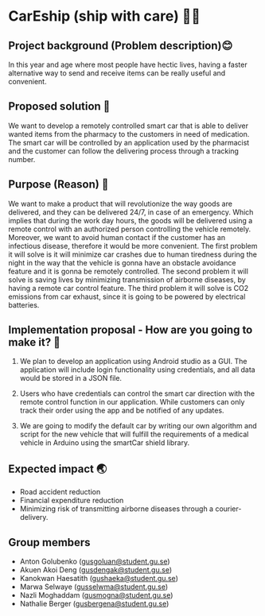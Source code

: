 # CarEship (ship with care) 🚗🍃

## Project background (Problem description)😊

In this year and age where most people have hectic lives, having a faster alternative way to send and receive items can be really useful and convenient.


## Proposed solution 🤖

We want to develop a remotely controlled smart car that is able to deliver wanted items from the pharmacy to the customers in need of medication. The smart car will be controlled by an application used by the pharmacist and the customer can follow the delivering process through a tracking number.


## Purpose (Reason) 🦋

We want to make a product that will revolutionize the way goods are delivered, and they can be delivered 24/7,  in case of an emergency. Which implies that during the work day hours, the goods will be delivered using a remote control with an authorized person controlling the vehicle remotely. Moreover, we want to avoid human contact if the customer has an infectious disease, therefore it would be more convenient. 
The first problem it will solve is it will minimize car crashes due to human tiredness during the night in the way that the vehicle is gonna have an obstacle avoidance feature and it is gonna be remotely controlled. The second problem it will solve is saving lives by minimizing transmission of airborne diseases, by having a remote car control feature. The third problem it will solve is CO2 emissions from car exhaust, since it is going to be powered by electrical batteries. 


##  Implementation proposal - How are you going to make it? 🦨

1. We plan to develop an application using Android studio as a GUI. The application will include login functionality using credentials, and all data would be stored in a JSON file.

2.  Users who have credentials can control the smart car direction with the remote control function in our application. While customers can only track their order using the app and be notified of any updates.

3. We are going to modify the default car by writing our own algorithm and script for the new vehicle that will fulfill the requirements of a medical vehicle in Arduino using the smartCar shield library. 


## Expected impact 🌏

- Road accident reduction
- Financial expenditure reduction
- Minimizing risk of transmitting airborne diseases through a courier-delivery.  


## Group members 

 - Anton Golubenko (gusgoluan@student.gu.se)
 - Akuen Akoi Deng (gusdengak@student.gu.se)
 - Kanokwan Haesatith (gushaeka@student.gu.se)
 - Marwa Selwaye (gusselwma@student.gu.se)
 - Nazli Moghaddam (gusmogna@student.gu.se)
 - Nathalie Berger (gusbergena@student.gu.se)



